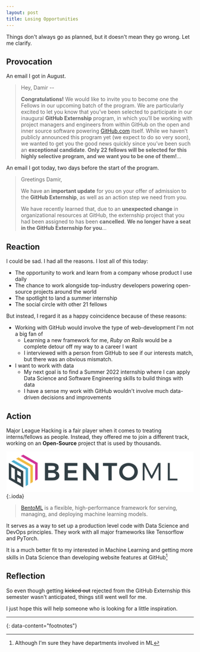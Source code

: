 ```yaml
---
layout: post
title: Losing Opportunities
---
```


Things don't always go as planned, but it doesn't mean they go wrong.
Let me clarify.

## Provocation

An email I got in August.

> Hey, Damir -- 
> 
> **Congratulations!** We would like to invite you to become one the Fellows in our upcoming batch of the program. We are particularly excited to let you know that you’ve been selected to participate in our inaugural **GitHub Externship** program, in which you’ll be working with project managers and engineers from within GitHub on the open and inner source software powering [GitHub.com](https://github.com/) itself.
> While we haven’t publicly announced this program yet (we expect to do so very soon), we wanted to get you the good news quickly since you’ve been such an **exceptional candidate**. **Only 22 fellows will be selected for this highly selective program, and we want you to be one of them!**...

An email I got today, two days before the start of the program.

> Greetings Damir,
> 
> We have an **important update** for you on your offer of admission to the **GitHub Externship**, as well as an action step we need from you.
> 
> We have recently learned that, due to an **unexpected change** in organizational resources at GitHub, the externship project that you had been assigned to has been **cancelled**. **We no longer have a seat in the GitHub Externship for you**...

## Reaction

I could be sad. I had all the reasons. I lost all of this today:
* The opportunity to work and learn from a company whose product I use daily
* The chance to work alongside top-industry developers powering open-source projects around the world
* The spotlight to land a summer internship
* The social circle with other 21 fellows

But instead, I regard it as a happy coincidence because of these reasons:
* Working with GitHub would involve the type of web-development I'm not a big fan of
  * Learning a new framework for me, _Ruby on Rails_ would be a complete detour off my way to a career I want
  * I interviewed with a person from GitHub to see if our interests match, but there was an obvious mismatch.
* I want to work with data
  * My next goal is to find a Summer 2022 internship where I can apply Data Science and Software Engineering skills to build things with data
  * I have a sense my work with GitHub wouldn't involve much data-driven decisions and improvements

## Action

Major League Hacking is a fair player when it comes to treating interns/fellows as people.
Instead, they offered me to join a different track, working on an **Open-Source** project that is used by thousands.

![BentoML Logo](../assets/img/bentoml.jpeg){:.ioda}

> [BentoML](https://github.com/bentoml/BentoML) is a flexible, high-performance framework for serving, managing, and deploying machine learning models.

It serves as a way to set up a production level code with Data Science and DevOps principles. 
They work with all major frameworks like Tensorflow and PyTorch.

It is a much better fit to my interested in Machine Learning and getting more skills in Data Science than developing website features at GitHub[^1]

## Reflection

So even though getting ~~kicked out~~ rejected from the GitHub Externship this semester wasn't anticipated, 
things still went well for me.

I just hope this will help someone who is looking for a little inspiration.

---
{: data-content="footnotes"}

[^1]: Although I'm sure they have departments involved in ML
